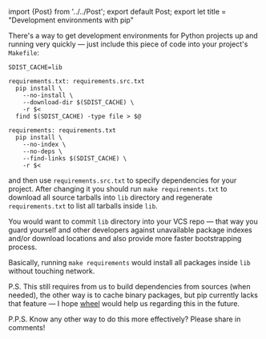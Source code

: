 import {Post} from '../../Post';
export default Post;
export let title = "Development environments with pip"

There's a way to get development environments for Python projects up and running
very quickly — just include this piece of code into your project's `Makefile`:

    SDIST_CACHE=lib

    requirements.txt: requirements.src.txt
      pip install \
        --no-install \
        --download-dir $(SDIST_CACHE) \
        -r $<
      find $(SDIST_CACHE) -type file > $@

    requirements: requirements.txt
      pip install \
        --no-index \
        --no-deps \
        --find-links $(SDIST_CACHE) \
        -r $<

and then use `requirements.src.txt` to specify dependencies for your project.
After changing it you should run `make requirements.txt` to download all source
tarballs into `lib` directory and regenerate `requirements.txt` to list all
tarballs inside `lib`.

You would want to commit `lib` directory into your VCS repo — that way you guard
yourself and other developers against unavailable package indexes and/or
download locations and also provide more faster bootstrapping process.

Basically, running `make requirements` would install all packages inside `lib`
without touching network.

P.S. This still requires from us to build dependencies from sources (when
needed), the other way is to cache binary packages, but pip currently lacks that
feature — I hope [wheel][wheel] would help us regarding this in the future.

P.P.S. Know any other way to do this more effectively? Please share in comments!

[pip]: http://www.pip-installer.org/en/latest/
[wheel]: http://pypi.python.org/pypi/wheel
